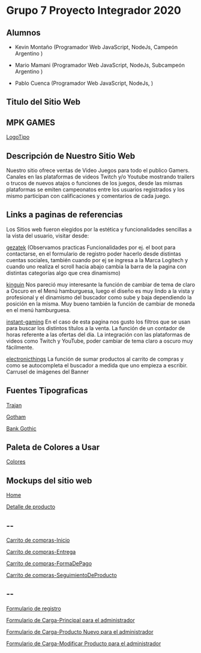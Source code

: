 # Grupo 7 Proyecto Integrador 2020

## Alumnos 


* Kevin Montaño (Programador Web JavaScript, NodeJs, Campeón Argentino )
+ Mario Mamani (Programador Web JavaScript, NodeJs, Subcampeón Argentino )
- Pablo Cuenca (Programador Web JavaScript, NodeJs, )

## Titulo del  Sitio Web
## MPK GAMES
[LogoTipo](https://trello-attachments.s3.amazonaws.com/5f16fa40615a1e5ed912946b/720x720/fd74057010b9e8956f24ff647488f41b/LogoMPK.jpeg.jpg)

## Descripción de Nuestro Sitio Web

Nuestro sitio ofrece ventas de Video Juegos para todo el publico Gamers. Canales en las plataformas de videos Twitch y/o Youtube mostrando trailers o trucos de nuevos atajos o funciones de los juegos, desde las mismas plataformas se emiten campeonatos entre los usuarios registrados y los mismo participan con calificaciones y comentarios de cada juego.    



## Links a paginas de referencias

Los Sitios web fueron elegidos por la estética y funcionalidades sencillas a la vista del usuario, visitar desde:

[gezatek](https://www.gezatek.com.ar) (Observamos practicas Funcionalidades por ej. el boot para contactarse, en el formulario de registro poder hacerlo desde distintas cuentas sociales, también cuando por ej se ingresa a la Marca Logitech y cuando uno realiza el scroll hacia abajo cambia la barra de la pagina con distintas categorías algo que crea dinamismo)

[kinguin](https://www.kinguin.net/?r=51714&___store=kinguin_es_spanish)
Nos pareció muy interesante la función de cambiar de tema de claro a Oscuro en el Menú hamburguesa, luego el diseño es muy lindo a la vista y profesional y el dinamismo del buscador como sube y baja dependiendo la posición en la misma. Muy bueno también la función de cambiar de moneda en el menú hamburguesa.

[instant-gaming](https://www.instant-gaming.com/es/?igr=gamer-45ea17)
En el caso de esta pagina nos gusto los filtros que se usan para buscar los distintos títulos a la venta. La función de un contador de horas referente a las ofertas del día. La integración con las plataformas de videos como Twitch y YouTube,  poder cambiar de tema claro a oscuro muy fácilmente. 

[electronicthings](https://www.electronicthings.com.ar/)
La función de sumar productos al carrito de compras y como se autocompleta el buscador a medida que uno empieza a escribir. Carrusel de imágenes del Banner



## Fuentes Tipograficas

[Trajan](https://fonts.google.com/?query=Trajan)

[Gotham](https://fonts.google.com/?query=Gotham)

[Bank Gothic](https://fonts.google.com/?query=Bank+Gothic)

## Paleta de Colores a Usar 

[Colores](https://trello-attachments.s3.amazonaws.com/5f11d873338e65591a1421bb/5f11f35ff940ff5d406123f5/7937f848d675e7dc8df873db55ec8df8/PaletaDeColoresaUsar.png)

## Mockups del sitio web

[Home](https://trello-attachments.s3.amazonaws.com/5f11f2ffb590ab80c1627d01/1019x1343/bb3e1d2d3f37e030d9f11e6782c20539/Page_1_Copy.png)

[Detalle de producto](https://trello-attachments.s3.amazonaws.com/5f11f30f5d00695192e34ca5/544x613/f187d6ef70e58efc759e91c47d0531da/imagenDetalleDelProducto.png)
## --
[Carrito de compras-Inicio](https://trello-attachments.s3.amazonaws.com/5f11f31a8197633961d25e6c/1095x976/f8901b8fd591a381db364373f4ee257c/Carrito1.png)

[Carrito de compras-Entrega](https://trello-attachments.s3.amazonaws.com/5f11f31a8197633961d25e6c/1095x976/ec04fa3de700d07295ed8fb65bb40203/Carrito_2.png)

[Carrito de compras-FormaDePago](https://trello-attachments.s3.amazonaws.com/5f11f31a8197633961d25e6c/1095x976/dd54dec72e350b1e17e0adb142e2f9d7/Carrito_3.png)

[Carrito de compras-SeguimientoDeProducto](https://trello-attachments.s3.amazonaws.com/5f11f31a8197633961d25e6c/1095x976/1c53e0f8de1e58237d080230b58cd679/Carrito_4.png)
## --
[Formulario de registro](https://trello-attachments.s3.amazonaws.com/5f11f32a603d822dd6c76cbe/495x777/ce07506434000c6e61612283220d9592/Formulario_de_registro.png)

[Formulario de Carga-Principal para el administrador](https://wireframe.cc/pro/pp/f6be4e17a360775)

[Formulario de Carga-Producto Nuevo para el administrador](https://wireframe.cc/pro/pp/654f2f92d360793)

[Formulario de Carga-Modificar Producto para el administrador](https://wireframe.cc/pro/pp/eb812f063360812)
